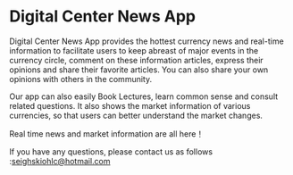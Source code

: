 # Digital Center News App

Digital Center News App provides the hottest currency news and real-time information to facilitate users to keep abreast of major events in the currency circle, comment on these information articles, express their opinions and share their favorite articles. You can also share your own opinions with others in the community.

Our app can also easily Book Lectures, learn common sense and consult related questions. It also shows the market information of various currencies, so that users can better understand the market changes.

Real time news and market information are all here！

If you have any questions, please contact us as follows :seighskiohlc@hotmail.com
